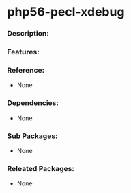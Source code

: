 # php56-pecl-xdebug

### Description:


### Features:


### Reference:
* None

### Dependencies:
* None

### Sub Packages:
* None

### Releated Packages:
* None